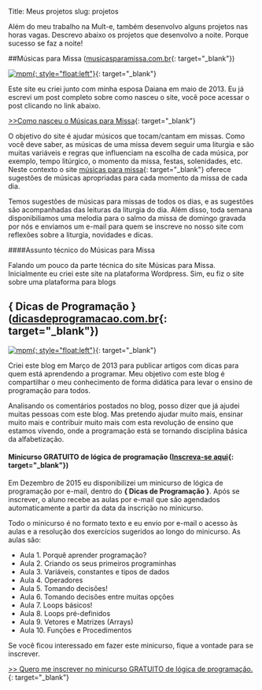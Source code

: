 Title: Meus projetos
slug: projetos

Além do meu trabalho na Mult-e, também desenvolvo alguns projetos nas horas vagas.
Descrevo abaixo os projetos que desenvolvo a noite. Porque sucesso se faz a noite!

##Músicas para Missa ([musicasparamissa.com.br](http://musicasparamissa.com.br/){: target="\_blank"})

[![mpm](https://dm8sjho5caga5.cloudfront.net/images/logo/logoMpM-300x223.png){: style="float:left"}](http://musicasparamissa.com.br/){: target="\_blank"}

Este site eu criei junto com minha esposa Daiana em maio de 2013. Eu já escrevi um post completo sobre como nasceu o site, você poce acessar o post clicando no link abaixo.

[>>Como nasceu o Músicas para Missa](http://blog.musicasparamissa.com.br/como-nasceu-o-musicas-para-missa/){: target="\_blank"}

O objetivo do site é ajudar músicos que tocam/cantam em missas.
Como você deve saber, as músicas de uma missa devem seguir uma liturgia e são muitas variáveis e regras que influenciam na escolha de cada música, por exemplo, tempo litúrgico, o momento da missa, festas, solenidades, etc. Neste contexto o site [músicas para missa](http://musicasparamissa.com.br){: target="\_blank"} oferece sugestões de músicas apropriadas para cada momento da missa de cada dia.

Temos sugestões de músicas para missas de todos os dias, e as sugestões são acompanhadas das leituras da liturgia do dia.
Além disso, toda semana disponibiliamos uma melodia para o salmo da missa de domingo gravada por nós e enviamos um e-mail para quem se inscreve no nosso site com reflexões sobre a liturgia, novidades e dicas.

####Assunto técnico do Músicas para Missa

Falando um pouco da parte técnica do site Músicas para Missa. Inicialmente eu criei este site na plataforma Wordpress. Sim, eu fiz o site sobre uma plataforma para blogs

## { Dicas de Programação } ([dicasdeprogramacao.com.br](http://dicasdeprogramacao.com.br/){: target="\_blank"})

[![mpm](http://www.dicasdeprogramacao.com.br/wp-content/uploads/2013/03/Logo2.png){: style="float:left"}](http://dicasdeprogramacao.com.br/){: target="\_blank"}

Criei este blog em Março de 2013 para publicar artigos com dicas para quem está aprendendo a programar.
Meu objetivo com este blog é compartilhar o meu conhecimento de forma didática para levar o ensino de programação para todos.

Analisando os comentários postados no blog, posso dizer que já ajudei muitas pessoas com este blog. Mas pretendo ajudar muito mais, ensinar muito mais e contribuir muito mais com esta revolução de ensino que estamos vivendo, onde a programação está se tornando disciplina básica da alfabetização.

#### Minicurso GRATUITO de lógica de programação ([Inscreva-se aqui](http://www.dicasdeprogramacao.com.br/minicurso-logica-de-programacao/){: target="\_blank"})

Em Dezembro de 2015 eu disponibilizei um minicurso de lógica de programação por e-mail, dentro do **{ Dicas de Programação }**. Após se inscrever, o aluno recebe as aulas por e-mail que são agendados automaticamente a partir da data da inscrição no minicurso.

Todo o minicurso é no formato texto e eu envio por e-mail o acesso às aulas e a resolução dos exercícios sugeridos ao longo do minicurso. As aulas são:

* Aula 1. Porquê aprender programação?
* Aula 2. Criando os seus primeiros programinhas
* Aula 3. Variáveis, constantes e tipos de dados
* Aula 4. Operadores
* Aula 5. Tomando decisões!
* Aula 6. Tomando decisões entre muitas opções
* Aula 7. Loops básicos!
* Aula 8. Loops pré-definidos
* Aula 9. Vetores e Matrizes (Arrays)
* Aula 10. Funções e Procedimentos

Se você ficou interessado em fazer este minicurso, fique a vontade para se inscrever.

[>> Quero me inscrever no minicurso GRATUITO de lógica de programação.](http://www.dicasdeprogramacao.com.br/minicurso-logica-de-programacao/){: target="\_blank"}
